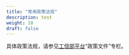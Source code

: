 ```yaml
---
title: "常用政策法规"
description: test
weight: 10
draft: false
---
```




具体政策法规，请参见[工信部平台](https://beian.miit.gov.cn/#/Integrated/lawStatute)“政策文件”专栏。